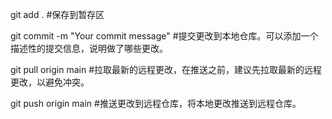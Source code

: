 git add . #保存到暂存区


git commit -m "Your commit message" #提交更改到本地仓库。可以添加一个描述性的提交信息，说明做了哪些更改。


git pull origin main #拉取最新的远程更改，在推送之前，建议先拉取最新的远程更改，以避免冲突。


git push origin main #推送更改到远程仓库，将本地更改推送到远程仓库。
